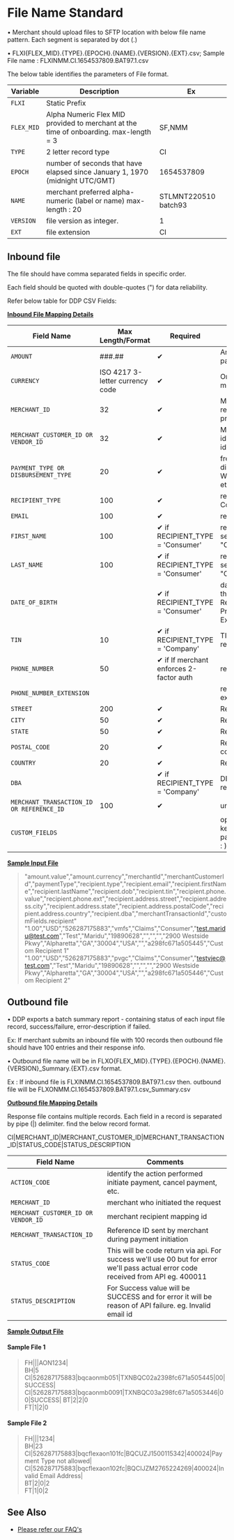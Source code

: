 # File Name Standard

• Merchant should upload files to SFTP location with below file name pattern. Each segment is separated by dot (.)

• FLXI{FLEX_MID}.{TYPE}.{EPOCH}.{NAME}.{VERSION}.{EXT}.csv; Sample File name : FLXINMM.CI.1654537809.BAT97.1.csv

The below table identifies the parameters of File format.

| Variable 		| Description 															| Ex 	  |
| --------		| ----------------------------------------------------------------------| ------- |
| `FLXI` 		| Static Prefix 														|  		  |
| `FLEX_MID`	| Alpha Numeric Flex MID provided to merchant at the time of onboarding. max-length = 3	 | SF,NMM  |
| `TYPE` 		| 2 letter record type 				 									| CI 	  |
| `EPOCH`		| number of seconds that have elapsed since January 1, 1970 (midnight UTC/GMT) | 1654537809 |
| `NAME`		| merchant preferred alpha-numeric (label or name) max-length : 20 		| STLMNT220510 batch93 |
| `VERSION`		| file version as integer. 												| 1 	  |
| `EXT`			| file extension														| CI	  |

## Inbound file

The file should have comma separated fields in specific order.

Each field should be quoted with double-quotes (") for data reliability.

Refer below table for DDP CSV Fields:

**<ins> Inbound File Mapping Details </ins>**

| Field Name 		  | Max Length/Format 	| Required      | Comments 																|
| ------------------- | ----------------	| --------------| --------------------------------------------------------------------			|
| `AMOUNT` 			  |	###.## 	 		  	| &#10004;		| Amount to be used to initiate payment. ex : 10.88 , 879.00					|
| `CURRENCY` 		  |	ISO 4217 3-letter currency code | &#10004;	| Only USD supported at the moment										|
| `MERCHANT_ID` 	  |	 32		   			| &#10004;		| Merchant who initiated the request.Can be different in non-prod and prod.		|
| `MERCHANT_CUSTOMER_ID OR VENDOR_ID` |  32  | &#10004;	| Merchant generated customer-id. Used as unique customer identifier for merchant. 	|
| `PAYMENT_TYPE OR DISBURSEMENT_TYPE` |  20  | &#10004; | free text - Type of disbursement - Wages,Claims,promotions,Loans etc"				|
| `RECIPIENT_TYPE` 	  |	100	       			| &#10004;		| recipient type. possible values Consumer/Company 								|
| `EMAIL` 			  |		100	   			| &#10004;		| recipient email address 														|
| `FIRST_NAME` 		  |		100    			| &#10004; if RECIPIENT_TYPE = 'Consumer' 	| recipient first name should be sent if the recipient type is "Consumer"	|
| `LAST_NAME` 		  |		100    			| &#10004; if RECIPIENT_TYPE = 'Consumer' 	| recipient last name should be sent if the recipient type is "Consumer"	|
| `DATE_OF_BIRTH` 	  |	 					| &#10004; if RECIPIENT_TYPE = 'Consumer' 	| date of birth should be sent if the recipient is "Consumer". Recipient's Date of Birth. Preferred format YYYYMMDD. Ex : 19891228	|
| `TIN` 			  |	10 					| &#10004; if RECIPIENT_TYPE = 'Company' 	| TIN should be sent if the recipient is "Company" 	|
| `PHONE_NUMBER`	  |	50					| &#10004; if If merchant enforces 2-factor auth	| recipient phone number					|
| `PHONE_NUMBER_EXTENSION` | 				| 				| recipient phone number extension												|
| `STREET` 			  | 200 				| &#10004;		| Recipient's address - street													|
| `CITY` 			  |	50					| &#10004;		| Recipient's address - city  													|
| `STATE`			  | 50 					| &#10004;		| Recipient's address - state  													|
| `POSTAL_CODE` 	  | 20					| &#10004;		| Recipient's address - postal code												|
| `COUNTRY` 		  | 20 					| &#10004;		| Recipient's address - country 												|
| `DBA`				  | 					| &#10004; if RECIPIENT_TYPE = 'Company'	| DBA should be sent if the recipient Company name  |
| `MERCHANT_TRANSACTION_ID OR REFERENCE_ID` | 100  		| &#10004;	| unique for each request 												|
| `CUSTOM_FIELDS` 	  |						| 				| optional and value will be list of key value pairs(key and value pairs will be delimited by colon( : )) and delimited by comma(,) |

**<ins> Sample Input File </ins>**

<!-- theme: success -->
>"amount.value","amount.currency","merchantId","merchantCustomerId","paymentType","recipient.type","recipient.email","recipient.firstName","recipient.lastName","recipient.dob","recipient.tin","recipient.phone.value","recipient.phone.ext","recipient.address.street","recipient.address.city","recipient.address.state","recipient.address.postalCode","recipient.address.country","recipient.dba","merchantTransactionId","customFields.recipient"
>"1.00","USD","526287175883","vmfs","Claims","Consumer","test.maridu@test.com","Test","Maridu","19890628","","","","2900 Westside Pkwy","Alpharetta","GA","30004","USA","","a298fc671a505445","Custom Recipient 1"
>"1.00","USD","526287175883","pvgc","Claims","Consumer","testvjec@test.com","Test","Maridu","19890628","","","","2900 Westside Pkwy","Alpharetta","GA","30004","USA","","a298fc671a505446","Custom Recipient 2"

## Outbound file

• DDP exports a batch summary report - containing status of each input file record, success/failure, error-description if failed.

Ex: If merchant submits an inbound file with 100 records then outbound file should have 100 entries and their response info.

• Outbound file name will be in FLXO{FLEX_MID}.{TYPE}.{EPOCH}.{NAME}.{VERSION}_Summary.{EXT}.csv format.

 Ex : If inbound file is FLXINMM.CI.1654537809.BAT97.1.csv then. outbound file will be FLXONMM.CI.1654537809.BAT97.1.csv_Summary.csv

**<ins> Outbound file Mapping Details </ins>**

Response file contains multiple records. Each field in a record is separated by pipe (|) delimiter. find the below record format.

CI|MERCHANT_ID|MERCHANT_CUSTOMER_ID|MERCHANT_TRANSACTION_ID|STATUS_CODE|STATUS_DESCRIPTION

| Field Name 		  | Comments 															|
| ------------------- | ------------------------------------------------------------------- |
| `ACTION_CODE` 	  |	identify the action performed initiate payment, cancel payment, etc.|
| `MERCHANT_ID` 	  |	merchant who initiated the request 									|
| `MERCHANT_CUSTOMER_ID OR VENDOR_ID` |	merchant recipient mapping id  						|
| `MERCHANT_TRANSACTION_ID` | Reference ID sent by merchant during payment initiation 		|
| `STATUS_CODE` 	  | This will be code return via api. For success we'll use 00 but for error we'll pass actual error code received from API eg. 400011|
| `STATUS_DESCRIPTION`|	For Success value will be SUCCESS and for error it will be reason of API failure. eg. Invalid email id|

**<ins> Sample Output File </ins>**

#### Sample File 1
<!-- theme: success -->
>FH|||AON1234|	
>BH|5	
>CI|526287175883|bqcaonmb051|TXNBQC02a2398fc671a505445|00|SUCCESS|	
>CI|526287175883|bqcaonmb0091|TXNBQC03a298fc671a5053446|00|SUCCESS|	
>BT|2|2|0	
>FT|1|2|0

#### Sample File 2
<!-- theme: success -->
>FH|||1234|  
>BH|23	
>CI|526287175883|bqcflexaon101fc|BQCUZJ1500115342|400024|Payment Type not allowed|	
>CI|526287175883|bqcflexaon102fc|BQCIJZM2765224269|400024|Invalid Email Address|	
>BT|2|0|2	
>FT|1|0|2

## See Also

- [Please refer our FAQ's](?path=docs/faq/faq.md&branch=develop#api-flow-faqs)
